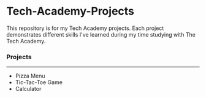 # Tech-Academy-Projects

This repository is for my Tech Academy projects. Each project demonstrates different skills I've learned during my time studying with The Tech Academy.

<h3>Projects</h3>
<hr>
<ul>
<li>Pizza Menu</li>
<li>Tic-Tac-Toe Game</li>
<li>Calculator</li>
<br>
